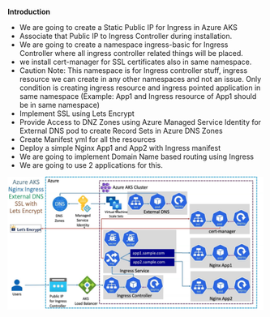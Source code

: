 **Introduction**
* We are going to create a Static Public IP for Ingress in Azure AKS
* Associate that Public IP to Ingress Controller during installation.
* We are going to create a namespace ingress-basic for Ingress Controller where all ingress controller related things will be placed.
* we install cert-manager for SSL certificates also in same namespace.
* Caution Note: This namespace is for Ingress controller stuff, ingress resource we can create in any other namespaces and not an issue. Only condition is creating ingress resource and ingress pointed application in same namespace (Example: App1 and Ingress resource of App1 should be in same namespace)
* Implement SSL using Lets Encrypt
* Provide Access to DNZ Zones using Azure Managed Service Identity for External DNS pod to create Record Sets in Azure DNS Zones
* Create Manifest yml for all the resources
* Deploy a simple Nginx App1 and App2 with Ingress manifest
* We are going to implement Domain Name based routing using Ingress
* We are going to use 2 applications for this.

 ![alt text](https://github.com/mdsahmad/task3/blob/d89c959b387d2bcedaade0d3dabb143e0f98c442/IngressinAKS-SSL.png)
